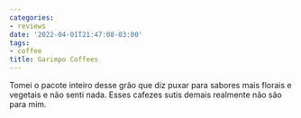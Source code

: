 ```yaml
---
categories:
- reviews
date: '2022-04-01T21:47:08-03:00'
tags:
- coffee
title: Garimpo Coffees
---
```


Tomei o pacote inteiro desse grão que diz puxar para sabores mais florais e vegetais e não senti nada. Esses cafezes sutis demais realmente não são para mim.